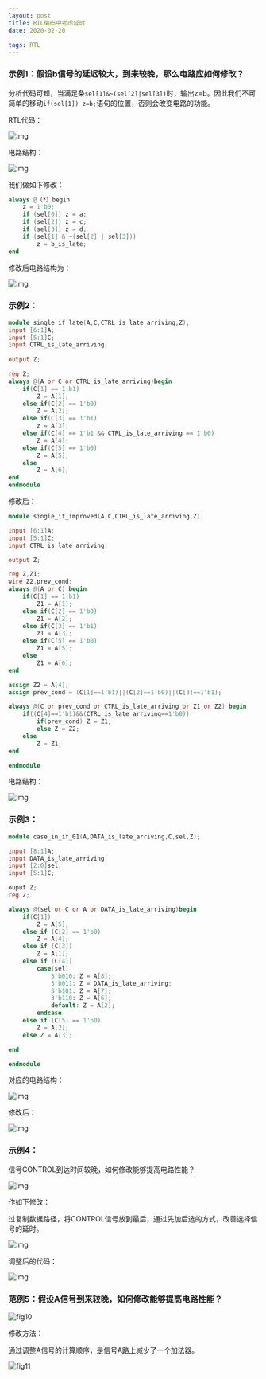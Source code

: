 ```yaml
---
layout: post
title: RTL编码中考虑延时
date: 2020-02-20

tags: RTL
---  
```


 

### 示例1：假设b信号的延迟较大，到来较晚，那么电路应如何修改？


分析代码可知，当满足条`sel[1]&~(sel[2]|sel[3])`时，输出z=b。因此我们不可简单的移动`if(sel[1]) z=b;`语句的位置，否则会改变电路的功能。

RTL代码：

![img](https://sliu.0827.github.io/images/blog/RTL/1.RTL考虑延时/fig1.png)

 

 电路结构：

![img](https://sliu.0827.github.io/images/blog/RTL/1.RTL考虑延时/fig2.png)

我们做如下修改：

```verilog
always @（*）begin
    z = 1'b0;
    if (sel[0]) z = a;
    if (sel[2]) z = c;
    if (sel[3]) z = d;
    if (sel[1] & ~(sel[2] | sel[3]))
        z = b_is_late;
end
```

修改后电路结构为：

 

![img](https://sliu.0827.github.io/images/blog/RTL/1.RTL考虑延时/fig3.png)

 

 

### 示例2：

 

```verilog
module single_if_late(A,C,CTRL_is_late_arriving,Z);
input [6:1]A;
input [5:1]C;
input CTRL_is_late_arriving;
    
output Z;

reg Z;
always @(A or C or CTRL_is_late_arriving)begin
    if(C[1] == 1'b1)
        Z = A[1];
    else if(C[2] == 1'b0)
        Z = A[2];
    else if(C[3] == 1'b1)
        z = A[3];
    else if(C[4] == 1'b1 && CTRL_is_late_arriving == 1'b0)
        Z = A[4];
    else if(C[5] == 1'b0)
        Z = A[5];
    else
        Z = A[6];
end
endmodule

```

修改后：

```Verilog
module single_if_improved(A,C,CTRL_is_late_arriving,Z);

input [6:1]A;
input [5:1]C;
input CTRL_is_late_arriving;

output Z;

reg Z,Z1;
wire Z2,prev_cond;
always @(A or C) begin
	if(C[1] == 1'b1)
		Z1 = A[1];
	else if(C[2] == 1'b0)
		Z1 = A[2];
	else if(C[3] == 1'b1)
		z1 = A[3];
	else if(C[5] == 1'b0)
		Z1 = A[5];
	else
		Z1 = A[6];
end

assign Z2 = A[4];
assign prev_cond = (C[1]==1'b1)||(C[2]==1'b0)||(C[3]==1'b1);

always @(C or prev_cond or CTRL_is_late_arriving or Z1 or Z2) begin
	if((C[4]==1'b1)&&(CTRL_is_late_arriving==1'b0))
		if(prev_cond) Z = Z1;
		else Z = Z2;
	else
		Z = Z1;
end

endmodule
```





电路结构：

 

![img](https://sliu.0827.github.io/images/blog/RTL/1.RTL考虑延时/fig4.png)

 

 

### 示例3：

```verilog
module case_in_if_01(A,DATA_is_late_arriving,C,sel,Z);

input [8:1]A;
input DATA_is_late_arriving;
input [2:0]sel;
input [5:1]C;

ouput Z;
reg Z;

always @(sel or C or A or DATA_is_late_arriving)begin
	if(C[1])
		Z = A[5];
	else if (C[2] == 1'b0)
		Z = A[4];
	else if (C[3])
		Z = A[1];
	else if (C[4])
		case(sel)
			3'b010: Z = A[8];
			3'b011: Z = DATA_is_late_arriving;
			3'b101: Z = A[7];
			3'b110: Z = A[6];
			default: Z = A[2];
		endcase
	else if (C[5] == 1'b0)
		Z = A[2];
	else Z = A[3];

end

endmodule
```

对应的电路结构：

 

![img](https://sliu.0827.github.io/images/blog/RTL/1.RTL考虑延时/fig5.png)

 

修改后：

 

![img](https://sliu.0827.github.io/images/blog/RTL/1.RTL考虑延时/fig6.png)

 

### 示例4：

 

信号CONTROL到达时间较晚，如何修改能够提高电路性能？

![img](https://sliu.0827.github.io/images/blog/RTL/1.RTL考虑延时/fig7.png)

 

作如下修改：

过复制数据路径，将CONTROL信号放到最后，通过先加后选的方式，改善选择信号的延时。

 

![img](https://sliu.0827.github.io/images/blog/RTL/1.RTL考虑延时/fig8.png)

 

调整后的代码：

 

![img](https://sliu.0827.github.io/images/blog/RTL/1.RTL考虑延时/fig9.png)

 

### 范例5：假设A信号到来较晚，如何修改能够提高电路性能？

 ![fig10](https://sliu.0827.github.io/images/blog/RTL/1.RTL考虑延时/fig10.png)

修改方法：

通过调整A信号的计算顺序，是信号A路上减少了一个加法器。

![fig11](https://sliu.0827.github.io/images/blog/RTL/1.RTL考虑延时/fig11.png)





